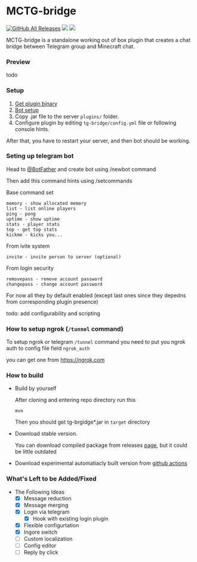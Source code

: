 # MCTG-bridge

<a href="https://github.com/fulcanelly/mctg-bridge/releases/"><img src="https://img.shields.io/github/downloads/fulcanelly/mctg-bridge/total.svg" alt="GitHub All Releases"/></a>
<img src="https://img.shields.io/github/stars/fulcanelly/mctg-bridge"/>
<img src="https://img.shields.io/github/workflow/status/fulcanelly/mctg-bridge/CI"/>

MCTG-bridge is a standalone working out of box plugin that creates a chat bridge between Telegram group and Minecraft chat.

### Preview 

todo 

### Setup 
1) [Get plugin binary](#how-to-build)
2) [Bot setup](#seting-up-telegram-bot)
3) Copy .jar file to the server `plugins/` folder.
4) Configure plugin by editing `tg-bridge/config.yml` file or following console hints.

After that, you have to restart your server, and then bot should be working.


### Seting up telegram bot

Head to [@BotFather](https://t.me/BotFather) and create bot using /newbot command

Then add this command hints using /setcommands

Base command set

```
memory - show allocated memory
list - list online players
ping - pong
uptime - show uptime
stats - player stats
top - get top stats
kickme - kicks you...
```

From ivite system
```
invite - invite person to server (optional)
```

From login security
```
removepass - remove account password
changepass - change account password
```

For now all they by default enabled (except last ones since they depedns from corresponding plugin presence)

todo: add configurability and scripting 


### How to setup ngrok (`/tunnel` command)

To setup ngrok or telegram `/tunnel` command you need to put you ngrok auth to config file field `ngrok_auth`

you can get one from https://ngrok.com

### How to build

- Build by yourself

  After cloning and entering repo directory run this
  ```
  mvn
  ```
  Then you should get tg-brgidge*.jar in `target` directory

- Download stable version. 

  You can download compiled package from releases [page](https://github.com/fulcanelly/mctg-bridge/releases), but it could be little outdated 

- Download experimental automatiacly built version from [github actions](https://github.com/fulcanelly/mctg-bridge/actions)

### What's Left to be Added/Fixed
- The Following Ideas
  - [x] Message reduction
  - [x] Message merging
  - [x] Login via telegram
    - [x] Hook with existing login plugin
  - [x] Flexible configurtation
  - [x] Ingore switch
  - [ ] Custom localization
  - [ ] Config editor
  - [ ] Reply by click
